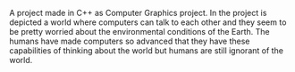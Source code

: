 A project made in C++ as Computer Graphics project. 
In the project is depicted a world where computers can talk to each other and they seem to be pretty worried about the environmental conditions of the Earth.
The humans have made computers so advanced that they have these capabilities of thinking about the world but humans are still ignorant of the world.
